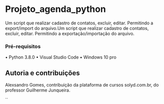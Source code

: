 # Projeto_agenda_python
Um script que realizar cadastro de contatos, excluir, editar. Permitindo a export/import do arquivo.Um script que realizar cadastro de contatos, excluir, editar. Permitindo a exportação/importação do arquivo.
### Pré-requisitos
•	Python 3.8.0
•	Visual Studio Code
•	Windows 10 pro
## Autoria e contribuições 
Alexsandro Gomes, contribuição da plataforma de cursos solyd.com.br, do professor Guilherme Junqueira.

``
